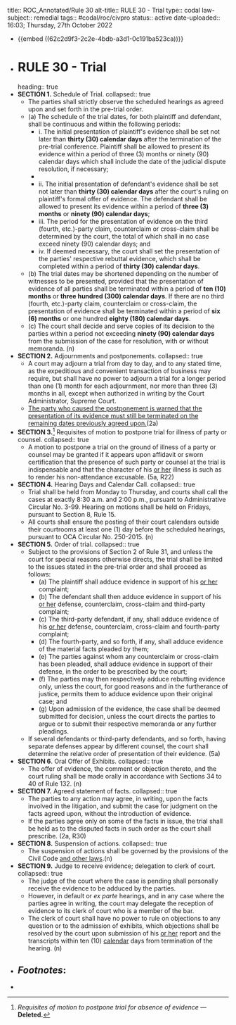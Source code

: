 title:: ROC_Annotated/Rule 30
alt-title:: RULE 30 - Trial
type:: codal
law-subject:: remedial
tags:: #codal/roc/civpro
status:: active
date-uploaded:: 16:03; Thursday, 27th October 2022


- {{embed ((62c2d9f3-2c2e-4bdb-a3d1-0c191ba523ca))}}
- # RULE 30 - Trial
  heading:: true
- **SECTION 1.** Schedule of Trial.
  collapsed:: true
	- The parties shall strictly observe the scheduled hearings as agreed upon and set forth in the pre-trial order.
	- (a) The schedule of the trial dates, for both plaintiff and defendant, shall be continuous and within the following periods:
		- i. The initial presentation of plaintiff's evidence shall be set not later than **thirty (30) calendar days** after the termination of the pre-trial conference. Plaintiff shall be allowed to present its evidence within a period of three (3) months or ninety (90) calendar days which shall include the date of the judicial dispute resolution, if necessary;
		-
		- ii. The initial presentation of defendant's evidence shall be set not later than **thirty (30) calendar days** after the court's ruling on plaintiff's formal offer of evidence. The defendant shall be allowed to present its evidence within a period of **three (3) months** or **ninety (90) calendar days**;
		- iii. The period for the presentation of evidence on the third (fourth, etc.)-party claim, counterclaim or cross-claim shall be determined by the court, the total of which shall in no case exceed ninety (90) calendar days; and
		- iv. If deemed necessary, the court shall set the presentation of the parties' respective rebuttal evidence, which shall be completed within a period of **thirty (30) calendar days**.
	- (b) The trial dates may be shortened depending on the number of witnesses to be presented, provided that the presentation of evidence of all parties shall be terminated within a period of **ten (10) months** or **three hundred (300) calendar days**. If there are no third (fourth, etc.)-party claim, counterclaim or cross-claim, the presentation of evidence shall be terminated within a period of **six (6) months** or one hundred **eighty (180) calendar days**.
	- (c) The court shall decide and serve copies of its decision to the parties within a period not exceeding **ninety (90) calendar days** from the submission of the case for resolution, with or without memoranda. (n)
- **SECTION 2.** Adjournments and postponements.
  collapsed:: true
	- A court may adjourn a trial from day to day, and to any stated time, as the expeditious and convenient transaction of business may require, but shall have no power to adjourn a trial for a longer period than one (1) month for each adjournment, nor more than three (3) months in all, except when authorized in writing by the Court Administrator, Supreme Court.
	- <ins>The party who caused the postponement is warned that the presentation of its evidence must still be terminated on the remaining dates previously agreed upon.</ins>(2a)
- **SECTION 3.**[^1] Requisites of motion to postpone trial for illness of party or counsel.
  collapsed:: true
	- A motion to postpone a trial on the ground of illness of a party or counsel may be granted if it appears upon affidavit or sworn certification that the presence of such party or counsel at the trial is indispensable and that the character of his <ins>or her</ins> illness is such as to render his non-attendance excusable. (5a, R22)
- **SECTION 4.**  Hearing Days and Calendar Call.
  collapsed:: true
	- Trial shall be held from Monday to Thursday, and courts shall call the cases at exactly 8:30 a.m. and 2:00 p.m., pursuant to Administrative Circular No. 3-99. Hearing on motions shall be held on Fridays, pursuant to Section 8, Rule 15.
	- All courts shall ensure the posting of their court calendars outside their courtrooms at least one (1) day before the scheduled hearings, pursuant to OCA Circular No. 250-2015. (n)
- **SECTION 5.** Order of trial.
  collapsed:: true
	- Subject to the provisions of Section 2 of Rule 31, and unless the court for special reasons otherwise directs, the trial shall be limited to the issues stated in the pre-trial order and shall proceed as follows:
		- (a) The plaintiff shall adduce evidence in support of his <ins>or her</ins> complaint;
		- (b) The defendant shall then adduce evidence in support of his <ins>or her</ins> defense, counterclaim, cross-claim and third-party complaint;
		- (c) The third-party defendant, if any, shall adduce evidence of his <ins>or her</ins> defense, counterclaim, cross-claim and fourth-party complaint;
		- (d) The fourth-party, and so forth, if any, shall adduce evidence of the material facts pleaded by them;
		- (e) The parties against whom any counterclaim or cross-claim has been pleaded, shall adduce evidence in support of their defense, in the order to be prescribed by the court;
		- (f) The parties may then respectively adduce rebutting evidence only, unless the court, for good reasons and in the furtherance of justice, permits them to adduce evidence upon their original case; and
		- (g) Upon admission of the evidence, the case shall be deemed submitted for decision, unless the court directs the parties to argue or to submit their respective memoranda or any further pleadings.
	- If several defendants or third-party defendants, and so forth, having separate defenses appear by different counsel, the court shall determine the relative order of presentation of their evidence. (5a)
- **SECTION 6**. Oral Offer of Exhibits.
  collapsed:: true
	- The offer of evidence, the comment or objection thereto, and the court ruling shall be made orally in accordance with Sections 34 to 40 of Rule 132. (n)
- **SECTION 7.** Agreed statement of facts.
  collapsed:: true
	- The parties to any action may agree, in writing, upon the facts involved in the litigation, and submit the case for judgment on the facts agreed upon, without the introduction of evidence.
	- If the parties agree only on some of the facts in issue, the trial shall be held as to the disputed facts in such order as the court shall prescribe. (2a, R30)
- **SECTION 8.** Suspension of actions.
  collapsed:: true
	- The suspension of actions shall be governed by the provisions of the Civil Code <ins>and other laws</ins>.(n)
- **SECTION 9.** Judge to receive evidence; delegation to clerk of court.
  collapsed:: true
	- The judge of the court where the case is pending shall personally receive the evidence to be adduced by the parties.
	- However, in default or *ex parte* hearings, and in any case where the parties agree in writing, the court may delegate the reception of evidence to its clerk of court who is a member of the bar.
	- The clerk of court shall have no power to rule on objections to any question or to the admission of exhibits, which objections shall be resolved by the court upon submission of his <ins>or her</ins> report and the transcripts within ten (10) <ins>calendar</ins> days from termination of the hearing. (n)
- ## _Footnotes_:
- [^1]: _Requisites of motion to postpone trial for absence of evidence_ — **Deleted.**
